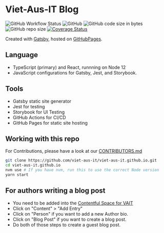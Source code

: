 # Viet-Aus-IT Blog

![GitHub Workflow Status](https://img.shields.io/github/workflow/status/viet-aus-it/viet-aus-it.github.io/Build%20GH%20Pages?label=GitHub%20Actions&style=for-the-badge)
![GitHub](https://img.shields.io/github/license/viet-aus-it/viet-aus-it.github.io?style=for-the-badge)
![GitHub code size in bytes](https://img.shields.io/github/languages/code-size/viet-aus-it/viet-aus-it.github.io?style=for-the-badge)
![GitHub repo size](https://img.shields.io/github/repo-size/viet-aus-it/viet-aus-it.github.io?style=for-the-badge)
[![Coverage Status](https://coveralls.io/repos/github/viet-aus-it/viet-aus-it.github.io/badge.svg?branch=develop)](https://coveralls.io/github/viet-aus-it/viet-aus-it.github.io?branch=develop)

Created with [Gatsby](https://gatsbyjs.org), hosted on [GitHubPages](https://pages.github.com/).

## Language

- TypeScript (primary) and React, runnning on Node 12
- JavaScript configurations for Gatsby, Jest, and Storybook.

## Tools

- Gatsby static site generator
- Jest for testing
- Storybook for UI Testing
- GitHub Actions for CI/CD
- GitHub Pages for static site hosting

## Working with this repo

For Contributions, please have a look at our [CONTRIBUTORS.md](https://github.com/viet-aus-it/viet-aus-it.github.io/blob/develop/.github/CONTRIBUTING.md)

```bash
git clone https://github.com/viet-aus-it/viet-aus-it.github.io.git
cd viet-aus-it.github.io
nvm use # If you have nvm, run this to use the correct Node version
yarn start
```

## For authors writing a blog post

- You need to be added into the [Contentful Space for VAIT](https://app.contentful.com/spaces/yy5lveaxjicl)
- Click on "Content" > "Add Entry"
- Click on "Person" if you want to add a new Author bio.
- Click on "Blog Post" if you want to create a blog post.
- Do both of those steps to create a guest blog post.
